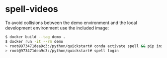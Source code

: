 # spell-videos

To avoid collisions between the demo environment and the local development environment use the included image:

```bash
$ docker build --tag demo .
$ docker run -it --rm demo
> root@973471dea9c3:/python/quickstart# conda activate spell && pip install spell
> root@973471dea9c3:/python/quickstart# spell login
```
